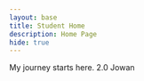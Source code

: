```yaml
---
layout: base
title: Student Home 
description: Home Page
hide: true
---
```


My journey starts here. 2.0 Jowan
